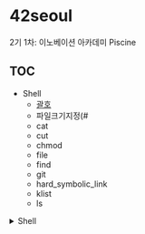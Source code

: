 # 42seoul
2기 1차: 이노베이션 아카데미 Piscine

## TOC
* Shell
  * [괄호](#괄호)
  * 파일크기지정(#
  * cat
  * cut
  * chmod
  * file
  * find
  * git
  * hard_symbolic_link
  * klist
  * ls


<details>
<summary>Shell</summary>

## 괄호
* 코멘드라인에서는 괄호가 제대로 안먹힌다!
* ```(``` 대신에 ```\(```
* ```)``` 대신에 ```\)```

## 특정 크기로 지정하여 파일 만들기(파일크기지정)

```dd if=/dev/zero of=[file name] bs=[read size] count=[file size]```
* ```/dev/zero```의 특수 장치에서 ```bs```만큼 지정된 사이즈 씩 읽어서 ```count```의 크기를 지닌 파일을 생성
* ```dd if=/dev/zero of=test_file.img bs=4M count=256```: ```/dev/zero```에서 ```4M```씩 읽어서 ```256M```의 크기를 지닌 ```test_file.img``` 생성

## cat

## chmod: CHange MODe
* 대상 파일과 디렉토리의 사용권한을 변경할 때 사용
* ```chmod [option] [mode] [file]```
* ```ls -l```로 현재 파일들이 어떤 허가를 받았는지 볼 수 있음
  * ```-rwxr-xr-x```: 파일 접근 권한 분류 표기로, 처음 -는 파일 분류 타입
  * 파일 타입
    * ```d```: 디렉토리
    * ```l(소문자 L)```: 링크 카운터
    * ```s```: 소켓
    * ```p```: 파이프
    * ```-```: 일반
    * ```c```: 특수문자
    * ```b```: 특수블록
1. option
   * ```-r```: 하위 파일과 디렉토리 모든 권한 변경
   * ```-v```: 실행되고 있는 모든 파일을 나열
   * ```-c```: 권한이 변경된 파일 내용 출력
2. mode
   1. 문자열 모드: ```chmod [option] [(reference) (operator) (modes)] [file]```
      * reference(대상)
        * ```u```: user의 권한(사용자의 권한)
        * ```g```: group의 권한(파일의 group 멤버인 사용자의 권한)
        * ```o```: other의 권한(user, group의 멤버가 아닌 사용자의 권한)
        * ```a```: all의 권한(위의 셋을 포함하는 모든 사용자의 권한)
      * operator
        * ```+```: 해당 권한 추가
        * ```-```: 해당 권한 제거
        * ```=```: 해당 권한을 설정한대로 변경
      * modes:
        * ```r```: read 권한(읽기)
        * ```w```: write 권한(쓰기)
        * ```x```: excute 권한(실행)
        * ```-```: 사용권한 없음
   ```
   chmod ug+rw sample       # sample파일의 user나 group 멤버들에게 읽기,쓰기 권한 추가
   chmod u=rwx,g+x sample   # sample파일의 user는 읽기,쓰기,실행 권한 부여 / group 멤버들에게 실행권한 추가
   ```
   2. 8진법 수 모드: ```chmod [option] (8진법 수) [file]```
      * 예제로 알아보자: ```rwxr-xrw-```
        * ```r```: 파일 읽기. 4
        * ```w```: 파일 쓰기. 2
        * ```x```: 파일 실행. 1
        * 처음 3개 문자 ```rwx```: user의 권한
        * 중간 3개 문자 ```r-x```: group의 권한
        * 마지막 3개 문자 ```rw-```: other의 권한
      * 특수 권한
        * ```777```: 일반적인 8진법 형태
        * ```4777```: SetUid 설정 때 4000을 더함
        * ```2777```: SetGid 설정 때 2000을 더함
        * ```1777```: Sticky bit 설정 때 1000을 더함
      ```
      chmod 777 test   # test파일의 user, group, other의 권한을 모두 rwx로 변경
      chmod 4755 test  # test파일의 user id설정을 지정하고, user에게 rwx 권한 부여, group과 other에게 r-x권한 부여
      ```
3. file
변경 설정을 할 파일이나 디렉토리

## file
* 파일의 종류를 확인하는 명령어
* 대상파일의 확장자와는 별개로 파일의 헤더를 읽어 매직파일의 내용을 참조하여 파일 종류를 알려줌
* ```file [option1] [option2] [file path]```
* option1<space>option2
  * ```-c```: 매직파일의 포맷 검사
  * ```-f 목록파일```: 목록파일. 많은 파일을 한꺼번에 확인할 때 파일리스트인 목록파일을 만들어서 그 안에 입력된 파일들을 한꺼번에 확인
  * ```-m 매직파일```: 매직파일. 매직파일을 지정하여 확인
  * ```-z```: 압축된 파일 확인
  * ```-L```: 심볼릭 링크 파일 확인
* magic file
  * file은 magic file이라는 것을 이용해 파일에 접근함<br>=magic file이 없으면 파일분류가 되지 않음=매직파일 안에 파일분류를 위한 정보가 들어있음
  * 엔트리가 4개의 필드로 구성됨: ```[처음 혹은 이전 레벨로부터의 오프셋 값] [데이터 종류] [값] [출력 문자열]```. 뒤에 ```file```을 붙이면 매직파일이 생성됨
  ```
  41 string 42 42 file
  ```
  



## find
* 파일 및 디렉토리를 검사할 때 사용
* ```find [option] [path] [expression]```
1. option
   * ```-P```: 심볼릭 링크를 따라가지 않고, 심볼릭 링크 자체 정보 활용
   * ```-L```: 심볼릭 링크에 연결된 파일 정보 사용
   * ```-H```: 심볼릭 링크를 따라가지 않으나, command line Argument를 처리할 땐 예외
   * ```-D```: 디버그 메시지 출력
2. path
   * ```.```: 현제 디렉토리 및 하위 디렉토리
   * ```/```: 전체 시스템(루트 디렉토리)
3. expression
   * ```-name```: 지정된 문자열 패턴에 해당하는 파일 검색
   * ```-empty```: 빈 디렉토리 또는 크기가 0인 파일 검색
   * ```-delete```: 검색된 파일 또는 디렉토리 삭제
   * ```-exec```: 검색된 파일에 대해 지정된 명령 실행
   * ```-path```: 지정된 문자열 패턴에 해당하는 경로에서 검색
   * ```-print```: 검색 결과 출력. 검색 항목은 newline으로 구분(default)
   * ```-print0```: 검색 결과 출력. 검색 항목은 null로 구분
   * ```-size```: 파일 크기를 사용하여 파일 검색
     * ```123```: 파일 크기가 123 바이트인 파일
     * ```+123```: 파일 크기가 123 바이트 초과인 파일
     * ```-123```: 파일 크기가 123 바이트 미만인 파일
   * ```-type```: 지정된 파일 타입에 해당하는 파일 검색
     * ```b```: block special
     * ```c```: character special
     * ```d```: directory
     * ```f```: regular file
     * ```l```: symbolic link
     * ```p```: FIFO
     * ```s```: socket
   * ```-mindepth```: 검색할 하위 디렉토리의 최소 깊이 지정
   * ```-maxdepth```: 검색할 하위 디렉토리의 최대 깊이 지정
   * ```-atime```: 파일 접근(access) 시각을 기준으로 파일 검색
   * ```-ctime```: 파일 내용 및 속성 변경(change) 시각을 기준으로 파일 검색
   * ```-mtime```: 파일의 데이터 수정(modify) 시각을 기준으로 파일 검색
   
## git

## Hard-Symbolic Link
윈도우로 치면 "바로가기" 같은 개념이다. 리눅스에도 특정 파일이나 디렉터리에 링크 기능을 제공하는데, 제목에서 보다시피 두 가지가 있다.<br>두 개 모두 처리하는 역할은 같지만 개념은 다르다.
```
하드 링크(hard link)
심볼릭 링크(symbolic link)
```
1. 하드 링크(hard link)
   * 원본 파일과 동일한 inode를 가진다<br>: 원본 파일이 삭제되더라도 원본 파일의 inode를 갖고 있는 링크 파일은 여전히 사용 가능
   * 같은 inode를 가르키는 서로 다른 이름이라고 생각해도 될 듯. 원본이라는 개념이 없음
   * 아래의 예제에서 ```test```의 inode인 ```787314```를 ```bbbb```도 동일하게 사용하는 것을 알 수 있다.
   ```bash
   echo "This is a test file" > test
   ls -ali test
   # 787314    -rw-r--r--    1    root    root    18    2020-06-29    15:23    test
  
   ln -s test aaaa    # make symbolic link file
   ln test bbbb       # make hard link file
   ls -ali
   # 787313    drwxr-xr-x    2    root    root    4096    2020-06-29    15:25    .
   # 787311    drwxr-xr-x    3    root    root    4096    2020-06-29    15:23    ..
   # 787316    lrwxrwxrwx    1    root    root       4    2020-06-29    15:24    aaaa -> test
   # 787314    -rw-r--r--    2    root    root      18    2020-06-29    15:24    bbbb
   # 787314    -rw-r--r--    2    root    root      18    2020-06-29    15:23    test
   ```
2. 심볼릭 링크(symbolic link)
   * 원본 파일의 이름을 가리키는 링크=원본 파일이 사라지면 망가짐
   * 전혀 다른 파일이라도 원본 파일과 이름이 같다면 계속 사용이 가능함<br>주로 dynamic library의 so 파일과 연계해서 사용
   * 아래 예제에서 ```aaaa```는 링크가 깨져서 접근이 불가. ```bbbb```는 사용 가능
   * ```aaaa```를 다시 사용하기 위해서는 ```test```라는 이름을 가진 파일을 생성하면 된다.
   ```bash
   rm -rf test
   ls -ali
   # 787313    drwxr-xr-x    2    root    root    4096    2020-06-29    15:25    .
   # 787311    drwxr-xr-x    3    root    root    4096    2020-06-29    15:23    ..
   # 787316    lrwxrwxrwx    1    root    root       4    2020-06-29    15:24    aaaa -> test
   # 787314    -rw-r--r--    1    root    root      18    2020-06-29    15:24    bbbb
   
   cat aaaa
   # cat: aaaa: 그런 파일이나 디렉터리가 없습니다
   
   cat bbbb
   # This is a test file
   ```

## klist
#### 커버로스 프로토콜(Kerberos Protocol)
* 티켓(ticket) 기반의 컴퓨터 네트워크 인증 프로토콜
* 보안이 보장되지 않은 네트워크 환경에서 **요청을 보내는 유저**와 **요청을 받는 서버**가 서로의 신뢰성을 확보하기 위해 사용
##### 티켓 사용 이유
* 유저의 아이디를 안전하게 전달하는 데 사용
  * 유저아이디 
  * 유저 호스트의 IP주소
  * 타임 스탬프(time stamp, 시간기록)
  * 티켓 수명을 정의하는 값
  * 세션 키
* 이러한 정보들을 담고 있는 티켓은 티켓을 발급하는 서버의 secret key로 encrypt됨
##### 단점
* 서버가 하나이기 때문에 서버가 다운될 경우, 새로운 유저는 로그인 할 수 없음<br>따라서 여러 개의 서버를 운용하는 등 서버가 작동하지 않을 때를 대비할 수 있는 메커니즘을 구현해야 함
* 요청 시간에 대한 요구가 엄격함(통상적으로 5분)<br>만약 요청을 주고받는 호스트들 간에 시간 동기화가 되어있지 않을 경우 통신이 불가능함 
##### 명령어
* ```kdestroy```
  * keberos ticket 삭제. 순차로 1개만 삭제하므로 여러 티켓이 있을 경우 주의
  * ```--all```옵션으로 모든 티켓 삭제 가능
* ```kinit```
  * keberos ticket 생성
  * ```kinit -p [your_principal]```형태로 default realm 외 티켓 생성 가능
    * principal 예시: ```your_id@your_realm```
  * ```kinit -t [your_keytab]```형태로 keytab을 이용한 티켓 생성 가능
* ```klist```
  * 만들어진 티켓 목록 확인
  * ```klist -l```로 모든 티켓 목록  확인 가능
  * ```klist -vA```로 모든 티켓 상세내용을 확인 가능(macOS: klist -vA, linux: klist -aA)
* ```ktutil```
  * keytab 생성/관리 기능
  * ```-k```로 keytab위치 지정
    * ```add```로 keytab 생성
      * ```-p```로 principal 기술
      * ```-e```로 encript type 지정
      * ```-V```로 version 기술
    * ```list```로 keytab 내용 확인
  * 사용할 수 있는 ip가 지정된 티켓과 달리 keytab의 경우 접근만 가능하면 쓸 수 있어 **다른 서버로 옮겨 사용이 가능**
  * ktutil 참고 링크: https://kb.iu.edu/d/aumh
  
## ls
* 현재 폴더의 하위 디렉토리의 리스트를 보여줌
* 옵션들은 조합하여 사용할 수 있음: ```ls -al```(옵션 설명은 밑에 참고)
* ```ls [option]```
  * ```-a```: all. 숨겨진 파일들을 모두 보여줌. 숨겨진 파일은 앞에 ```.(마침표)```가 붙음
  * ```-l```: long. 파일권한, 생성 날짜 등의 파일에 대한 자세한 정보를 출력
    ```bash
    -rw-r--r--   1   kyekim   2020_seoul   4096   2020-06-29   16:01   Desktop
    # [파일권한] [하드링크 수] [소유자] [그룹정보] [파일크기(byte)] [최근 수정된 날짜 및 시간] [파일이름]
    ```
  * ```--block-size=크기단위```: 파일 크기를 원하는 단위로 변경
    * 파일 크기를 메가바이트로 표현하고 싶을 때 ```ls -l --block-size=M``` 입력 
      |명령어|단위|
      |:--:|:--:|
      |K|킬로바이트|
      |M|메가바이트|
      |G|기가바이트|
      |T|테라바이트|
      |P|페타바이트|
      |E|엑사바이트|
      |Z|제타바이트|
      |Y|요타바이트|
  * ```-h```: 사람(human)이 보기 편한 파일 사이즈로 자동으로 단위가 변환됨
  * ```-S```: 파일을 크기 순으로 정렬. 대문자로 사용할 것. 그런데 이것만 쓰면 **아무것도 안나옴**
    * 일반적인 ```ls```명령어는 파일 크기를 표시하지 않음
    * 따라서 ```ls -lhS```라고 써야 명령어 적용됨
  * ```-d */```: 파일을 제외한 디렉토리만 반환
  * ```-g```: 소유자 정보를 제외하고 출력. 그룹명은 표시
    ```
    -rw-r--r--   1   root   4096   2020-06-29   16:01   Desktop
    ```
  * ```-lG```: 그룹명만 제외하고 파일 조회. G만 쓰면 조회 안됨
  * ```~```: home 디렉토리의 파일을 모두 표시
  * ```../```: 부모 디렉토리 표시
  * ```-n```: 소유자 및 그룹의 이름 대신 ID 출력
    ```
    drwxr-xr-x    2    101620    4220    4096    2020-06-29    16:02    Hello.c
    ```
  * ```-p```: 디렉토리 뒤에만 ```/```기호를 삽입하여 해당 파일의 종류가 디렉토리인지 표시함
  * ```-F```: 파일의 종류를 기호로 구분
    * ```/```: 디렉토리
    * ```*```: 실행 가능 파일
    * ```@```: 기호 링크
  * ```-r```: 알파벳 역순(reverse)로 리스트 출력. 한글은 ㄱㄴㄷ 순서의 역순으로 출력
  * ```-R```: 하위 디렉토리까지 모두 표시
  * ```-t```: 최근 수정된 파일을 순서대로 정렬
  * ```-u```: 최근 엑세스된 날짜를 순서대로 정렬
  * ```--version```: ls 명령어의 버전 조회
  * ```-m```: 파일 사이를 쉼표로 구분

</details>
